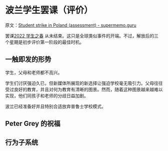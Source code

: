 # 波兰学生罢课（评价）

原文：[Student strike in Poland (assessment) - supermemo.guru](https://supermemo.guru/wiki/Student_strike_in_Poland_(assessment))

罢课[2022 学生之春](https://supermemo.guru/wiki/Wiosna_Uczniow_2022) 从未结束。这只是全球类似事件的开端。不过，解放后的三个星期是初步评价第一阶段的最佳时机。

## 一触即发的形势

学生，父母和老师都不高兴。

学生们讨厌强迫久已，但新媒体所展现的新选择让强迫学校毫无吸引力。父母往往受过良好的教育，并且对何为教育有清晰的图景。然而，随着这种图景越来越难以实现，他们同孩子和老师的分歧日益加剧。

波兰已经准备好并且特别合适放弃普鲁士学校模式。

## Peter Grey 的祝福

## 行为子系统